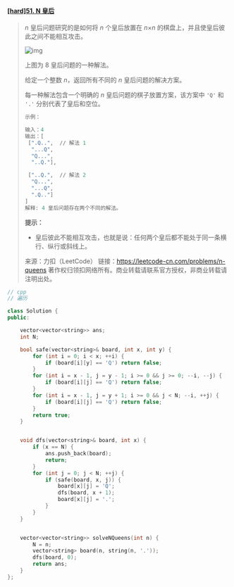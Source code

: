 #### [[hard]51. N 皇后](https://leetcode-cn.com/problems/n-queens/)

> *n* 皇后问题研究的是如何将 *n* 个皇后放置在 *n*×*n* 的棋盘上，并且使皇后彼此之间不能相互攻击。
>
> ![img](https://assets.leetcode-cn.com/aliyun-lc-upload/uploads/2018/10/12/8-queens.png)
>
> 上图为 8 皇后问题的一种解法。
>
> 给定一个整数 *n*，返回所有不同的 *n* 皇后问题的解决方案。
>
> 每一种解法包含一个明确的 *n* 皇后问题的棋子放置方案，该方案中 `'Q'` 和 `'.'` 分别代表了皇后和空位。
>
> ```python
> 示例：
> 
> 输入：4
> 输出：[
>  [".Q..",  // 解法 1
>   "...Q",
>   "Q...",
>   "..Q."],
> 
>  ["..Q.",  // 解法 2
>   "Q...",
>   "...Q",
>   ".Q.."]
> ]
> 解释: 4 皇后问题存在两个不同的解法。
> ```
>
> **提示：**
>
> - 皇后彼此不能相互攻击，也就是说：任何两个皇后都不能处于同一条横行、纵行或斜线上。
>
> 来源：力扣（LeetCode）
> 链接：https://leetcode-cn.com/problems/n-queens
> 著作权归领扣网络所有。商业转载请联系官方授权，非商业转载请注明出处。



```cpp
// cpp
// 遍历

class Solution {
public:

    vector<vector<string>> ans;
    int N;

    bool safe(vector<string>& board, int x, int y) {
        for (int i = 0; i < x; ++i) {
            if (board[i][y] == 'Q') return false;
        }
        for (int i = x - 1, j = y - 1; i >= 0 && j >= 0; --i, --j) {
            if (board[i][j] == 'Q') return false;
        }
        for (int i = x - 1, j = y + 1; i >= 0 && j < N; --i, ++j) {
            if (board[i][j] == 'Q') return false;
        }
        return true;
    }


    void dfs(vector<string>& board, int x) {
        if (x == N) {
            ans.push_back(board);
            return;
        }
        for (int j = 0; j < N; ++j) {
            if (safe(board, x, j)) {
                board[x][j] = 'Q';
                dfs(board, x + 1);
                board[x][j] = '.';
            }
        }
    }


    vector<vector<string>> solveNQueens(int n) {
        N = n;
        vector<string> board(n, string(n, '.'));
        dfs(board, 0);
        return ans;
    }
};
```

